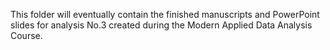 This folder will eventually contain the finished manuscripts and PowerPoint slides for analysis No.3 created during the Modern Applied Data Analysis Course.